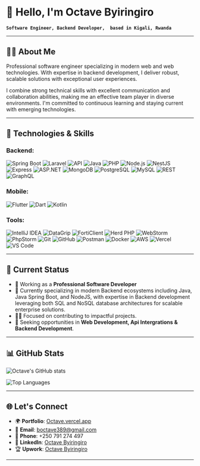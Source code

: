 # 👋 Hello, I'm Octave Byiringiro 

**`Software Engineer, Backend Developer,  based in Kigali, Rwanda`**

---

## 🧑‍💻 About Me

Professional software engineer specializing in modern web and web technologies. With expertise in backend development, I deliver robust, scalable solutions with exceptional user experiences.  

I combine strong technical skills with excellent communication and collaboration abilities, making me an effective team player in diverse environments. I'm committed to continuous learning and staying current with emerging technologies.  

---

## 🚀 Technologies & Skills

### Backend:
![Spring Boot](https://img.shields.io/badge/Spring%20Boot-6DB33F?style=flat-square&logo=springboot&logoColor=white)
![Laravel](https://img.shields.io/badge/Laravel-FF2D20?style=flat-square&logo=laravel&logoColor=white)
![API](https://img.shields.io/badge/API-FF6C37?style=flat-square&logo=fastapi&logoColor=white)
![Java](https://img.shields.io/badge/Java-007396?style=flat-square&logo=java&logoColor=white)
![PHP](https://img.shields.io/badge/PHP-777BB4?style=flat-square&logo=php&logoColor=white)
![Node.js](https://img.shields.io/badge/Node.js-43853D?style=flat-square&logo=node.js&logoColor=white)
![NestJS](https://img.shields.io/badge/NestJS-E0234E?style=flat-square&logo=nestjs&logoColor=white)
![Express](https://img.shields.io/badge/Express-000000?style=flat-square&logo=express&logoColor=white)
![ASP.NET](https://img.shields.io/badge/ASP.NET-512BD4?style=flat-square&logo=dotnet&logoColor=white)
![MongoDB](https://img.shields.io/badge/MongoDB-47A248?style=flat-square&logo=mongodb&logoColor=white)
![PostgreSQL](https://img.shields.io/badge/PostgreSQL-316192?style=flat-square&logo=postgresql&logoColor=white)
![MySQL](https://img.shields.io/badge/MySQL-4479A1?style=flat-square&logo=mysql&logoColor=white)
![REST](https://img.shields.io/badge/REST-02569B?style=flat-square&logo=rest&logoColor=white)
![GraphQL](https://img.shields.io/badge/GraphQL-E10098?style=flat-square&logo=graphql&logoColor=white)

### Mobile:
 ![Flutter](https://img.shields.io/badge/Flutter-02569B?style=flat-square&logo=flutter&logoColor=white)
![Dart](https://img.shields.io/badge/Dart-0175C2?style=flat-square&logo=dart&logoColor=white)
![Kotlin](https://img.shields.io/badge/Kotlin-0095D5?style=flat-square&logo=kotlin&logoColor=white)

   
### Tools:
![IntelliJ IDEA](https://img.shields.io/badge/IntelliJ%20IDEA-000000?style=flat-square&logo=intellijidea&logoColor=white)
![DataGrip](https://img.shields.io/badge/DataGrip-000000?style=flat-square&logo=datagrip&logoColor=white)
![FortiClient](https://img.shields.io/badge/FortiClient-EE3124?style=flat-square&logo=fortinet&logoColor=white)
![Herd PHP](https://img.shields.io/badge/Herd-777BB4?style=flat-square&logo=php&logoColor=white)
![WebStorm](https://img.shields.io/badge/WebStorm-000000?style=flat-square&logo=webstorm&logoColor=white)
![PhpStorm](https://img.shields.io/badge/PhpStorm-000000?style=flat-square&logo=phpstorm&logoColor=white)
![Git](https://img.shields.io/badge/Git-F05032?style=flat-square&logo=git&logoColor=white)
![GitHub](https://img.shields.io/badge/GitHub-181717?style=flat-square&logo=github&logoColor=white)
![Postman](https://img.shields.io/badge/Postman-FF6C37?style=flat-square&logo=postman&logoColor=white)
![Docker](https://img.shields.io/badge/Docker-2496ED?style=flat-square&logo=docker&logoColor=white)
![AWS](https://img.shields.io/badge/AWS-232F3E?style=flat-square&logo=amazon-aws&logoColor=white)
![Vercel](https://img.shields.io/badge/Vercel-000000?style=flat-square&logo=vercel&logoColor=white)
![VS Code](https://img.shields.io/badge/VS_Code-007ACC?style=flat-square&logo=visual-studio-code&logoColor=white)

---

## 📌 Current Status

- 🔭 Working as a **Professional Software Developer**  
- 🌱 Currently specializing in modern Backend ecosystems including Java, Java Spring Boot,  and NodeJS, with expertise in  Backend development leveraging both SQL and NoSQL database architectures for scalable enterprise solutions.  
- 👨‍💻 Focused on contributing to impactful projects.  
- 🤝 Seeking opportunities in **Web Development, Api Intergrations & Backend Development**.  

---

## 📊 GitHub Stats

![Octave's GitHub stats](https://github-readme-stats.vercel.app/api?username=Octave389&show_icons=true&theme=radical)  

![Top Languages](https://github-readme-stats.vercel.app/api/top-langs/?username=Octave389&layout=compact&theme=radical)  

---

## 🌐 Let's Connect

- 🌍 **Portfolio**: [Octave.vercel.app]()  
- 📧 **Email**: [boctave389@gmail.com](mailto:boctave389@gmail.com)  
- 📱 **Phone**: +250 791 274 497  
- 💼 **LinkedIn**: [Octave Byiringiro](https://www.linkedin.com/in/byiringiro-octave-b9740a278/)  
- 🏆 **Upwork**: [Octave Byiringiro](https://www.upwork.com/freelancers/~016efab4611020fb30)  

---

 
